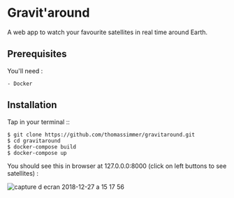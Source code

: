 # Gravit'around

A web app to watch your favourite satellites in real time around Earth.

Prerequisites
------------

You'll need :

    - Docker

Installation
------------

Tap in your terminal ::

    $ git clone https://github.com/thomassimmer/gravitaround.git
    $ cd gravitaround
    $ docker-compose build
    $ docker-compose up


You should see this in browser at 127.0.0.0:8000 (click on left buttons to see satellites) : 

![capture d ecran 2018-12-27 a 15 17 56](https://user-images.githubusercontent.com/37903526/50483243-24bf6b80-09eb-11e9-9cb8-ba7502012394.png)

